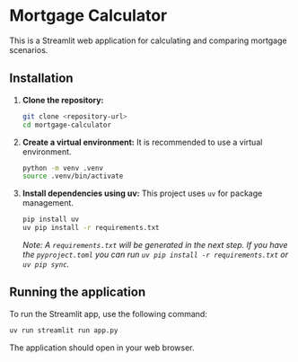 # Mortgage Calculator

This is a Streamlit web application for calculating and comparing mortgage scenarios.

## Installation

1.  **Clone the repository:**
    ```bash
    git clone <repository-url>
    cd mortgage-calculator
    ```

2.  **Create a virtual environment:**
    It is recommended to use a virtual environment.

    ```bash
    python -m venv .venv
    source .venv/bin/activate
    ```

3.  **Install dependencies using uv:**
    This project uses `uv` for package management.
    ```bash
    pip install uv
    uv pip install -r requirements.txt
    ```
    *Note: A `requirements.txt` will be generated in the next step. If you have the `pyproject.toml` you can run `uv pip install -r requirements.txt` or `uv pip sync`.*

## Running the application

To run the Streamlit app, use the following command:

```bash
uv run streamlit run app.py
```

The application should open in your web browser. 